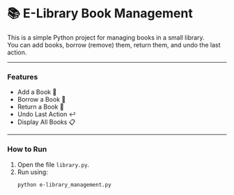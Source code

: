 # 📚 E-Library Book Management

This is a simple Python project for managing books in a small library.  
You can add books, borrow (remove) them, return them, and undo the last action.  

---

### Features
- Add a Book 📕  
- Borrow a Book 📖  
- Return a Book 🔄  
- Undo Last Action ↩️  
- Display All Books 📋  

---

### How to Run
1. Open the file `library.py`.  
2. Run using:  
   ```bash
   python e-library_management.py
